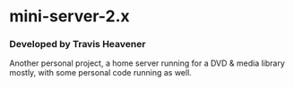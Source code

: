 # mini-server-2.x
### Developed by Travis Heavener

Another personal project, a home server running for a DVD & media library mostly, with some personal code running as well.

